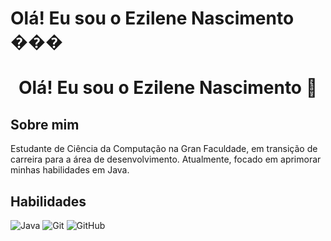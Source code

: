 # Olá! Eu sou o Ezilene Nascimento ���
<h1 align="center">Olá! Eu sou o Ezilene Nascimento 👋</h1>

## Sobre mim
Estudante de Ciência da Computação na Gran Faculdade, em transição de carreira para a área de desenvolvimento. Atualmente, focado em aprimorar minhas habilidades em Java.


## Habilidades

![Java](https://img.shields.io/badge/java-%23ED8B00.svg?style=for-the-badge&logo=openjdk&logoColor=white)
![Git](https://img.shields.io/badge/git-%23F05033.svg?style=for-the-badge&logo=git&logoColor=white)
![GitHub](https://img.shields.io/badge/github-%23121011.svg?style=for-the-badge&logo=github&logoColor=white)


